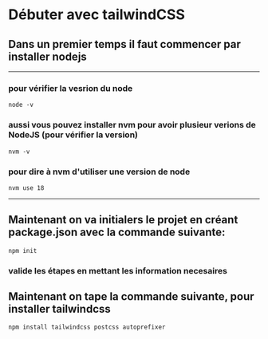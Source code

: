 # Débuter avec tailwindCSS
## Dans un premier temps il faut commencer par installer nodejs
---------------------------------------
### pour vérifier la vesrion du node 
    node -v 
### aussi vous pouvez installer nvm pour avoir plusieur verions de NodeJS (pour vérifier la version)
    nvm -v
### pour dire à nvm d'utiliser une version de node
    nvm use 18
----------------------------------------
## Maintenant on va initialers le projet en créant package.json avec la commande suivante:
    npm init
### valide les étapes en mettant les information necesaires 
## Maintenant on tape la commande suivante, pour installer tailwindcss
    npm install tailwindcss postcss autoprefixer

